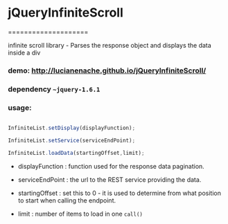 

# jQueryInfiniteScroll
====================

infinite scroll library - Parses the response object and displays the data inside a div

### demo: http://lucianenache.github.io/jQueryInfiniteScroll/

### dependency ```~jquery-1.6.1 ```

### usage:



``` js

InfiniteList.setDisplay(displayFunction);

InfiniteList.setService(serviceEndPoint);

InfiniteList.loadData(startingOffset,limit);

```
* displayFunction : function used for the response data pagination.

* serviceEndPoint : the url to the REST service providing the data.

* startingOffset : set this to 0 - it is used to determine from what position to start when calling the endpoint.

* limit : number of items to load in one ```call()```
